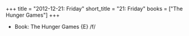 +++
title = "2012-12-21: Friday"
short_title = "21: Friday"
books = ["The Hunger Games"]
+++


* Book: The Hunger Games {E} /f/
